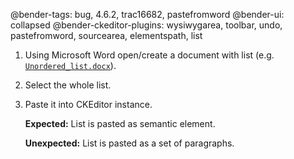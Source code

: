 @bender-tags: bug, 4.6.2, trac16682, pastefromword
@bender-ui: collapsed
@bender-ckeditor-plugins: wysiwygarea, toolbar, undo, pastefromword, sourcearea, elementspath, list

1. Using Microsoft Word open/create a document with list (e.g. [`Unordered_list.docx`](https://github.com/ckeditor/ckeditor4/blob/master/tests/plugins/pastefromword/generated/_fixtures/Unordered_list/Unordered_list.docx)).
1. Select the whole list.
1. Paste it into CKEditor instance.

	**Expected:** List is pasted as semantic element.

	**Unexpected:** List is pasted as a set of paragraphs.
